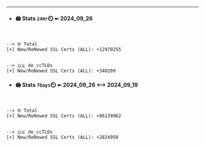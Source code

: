 

---
- #### 🖨️ **Stats** `24Hr`⏲️ ➼ 2024_09_26
```console


--> 🌐 Total
[+] New/ReNewed SSL Certs (ALL): +12970255


--> 🇩🇪 de_ccTLDs
[+] New/ReNewed SSL Certs (ALL): +340209

```

- #### 🖨️ **Stats** `7Days`⏲️ ➼ 2024_09_26 <--> 2024_09_19
```console


--> 🌐 Total
[+] New/ReNewed SSL Certs (ALL): +86139962


--> 🇩🇪 de_ccTLDs
[+] New/ReNewed SSL Certs (ALL): +2824950

```

